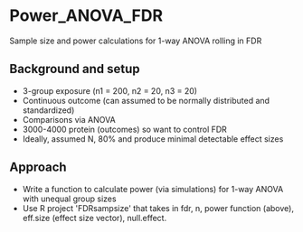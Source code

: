 # Power_ANOVA_FDR
Sample size and power calculations for 1-way ANOVA rolling in FDR

<!-- ABOUT THE PROJECT -->
## Background and setup

* 3-group exposure (n1 = 200, n2 = 20, n3 = 20)
* Continuous outcome (can assumed to be normally distributed and standardized)
* Comparisons via ANOVA
* 3000-4000 protein (outcomes) so want to control FDR
* Ideally, assumed N, 80% and produce minimal detectable effect sizes

## Approach

* Write a function to calculate power (via simulations) for 1-way ANOVA with unequal group sizes
* Use R project 'FDRsampsize' that takes in fdr, n, power function (above), eff.size (effect size vector), null.effect.
